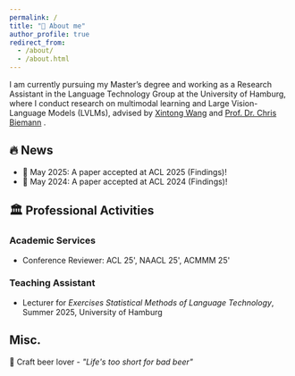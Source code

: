 ```yaml
---
permalink: /
title: "👋 About me"
author_profile: true
redirect_from: 
  - /about/
  - /about.html
---
```


I am currently pursuing my Master’s degree and working as a Research Assistant in the Language Technology Group at the University of Hamburg, where I conduct research on multimodal learning and Large Vision-Language Models (LVLMs), advised by [Xintong Wang](https://ethanscuter.github.io/) and [Prof. Dr. Chris Biemann](https://www.inf.uni-hamburg.de/en/inst/ab/lt/people/chris-biemann.html) .



## 🔥 News
- 🎉 May 2025: A paper accepted at ACL 2025 (Findings)!
- 🎉 May 2024: A paper accepted at ACL 2024 (Findings)!

## 🏛️ Professional Activities
### Academic Services
- Conference Reviewer: ACL 25', NAACL 25', ACMMM 25'

### Teaching Assistant
- Lecturer for *Exercises Statistical Methods of Language Technology*, Summer 2025, University of Hamburg 

## Misc.
🍺 Craft beer lover - *"Life's too short for bad beer"*


<script type="text/javascript" id="clustrmaps" src="//clustrmaps.com/map_v2.js?d=Z4j6RR4Oe-Hly6tCmfJ0dzYM_6vKidmxO1GYVlLoi7o&cl=ffffff&w=300"></script>
